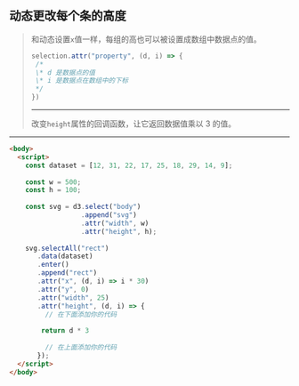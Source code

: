 ## 动态更改每个条的高度

> 和动态设置`x`值一样，每组的高也可以被设置成数组中数据点的值。
>
> ```js
> selection.attr("property", (d, i) => {
>  /* 
>  \* d 是数据点的值
>  \* i 是数据点在数组中的下标
>  */
> })
> ```
>
> ---
>
> 改变`height`属性的回调函数，让它返回数据值乘以 3 的值。

---

```html
<body>
  <script>
    const dataset = [12, 31, 22, 17, 25, 18, 29, 14, 9];
    
    const w = 500;
    const h = 100;
    
    const svg = d3.select("body")
                  .append("svg")
                  .attr("width", w)
                  .attr("height", h);
    
    svg.selectAll("rect")
       .data(dataset)
       .enter()
       .append("rect")
       .attr("x", (d, i) => i * 30)
       .attr("y", 0)
       .attr("width", 25)
       .attr("height", (d, i) => {
         // 在下面添加你的代码
         
        return d * 3
         
         // 在上面添加你的代码
       });
  </script>
</body>
```

